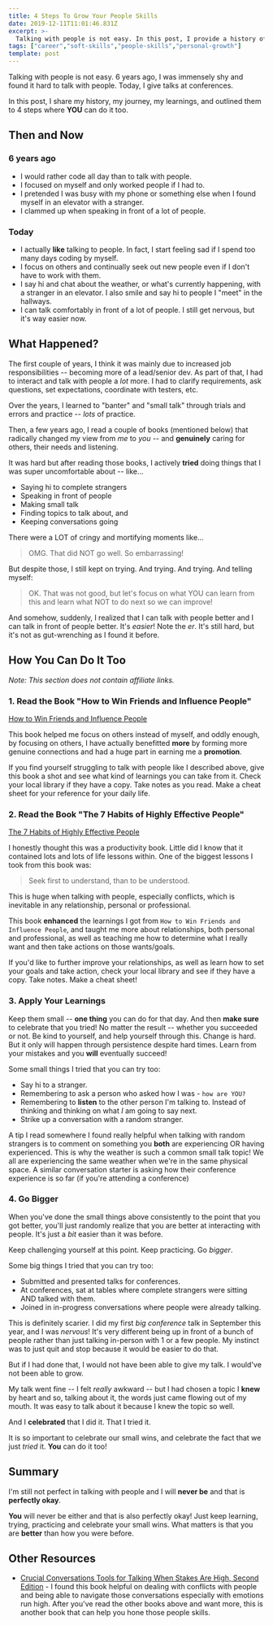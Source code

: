 ```yaml
---
title: 4 Steps To Grow Your People Skills
date: 2019-12-11T11:01:46.831Z
excerpt: >-
  Talking with people is not easy. In this post, I provide a history of how I went from being shy to giving talks at conferences, and how YOU can do it too.
tags: ["career","soft-skills","people-skills","personal-growth"]
template: post
---
```


Talking with people is not easy. 6 years ago, I was immensely shy and found it hard to talk with people. Today, I give talks at conferences. 

In this post, I share my history, my journey, my learnings, and outlined them to 4 steps where **YOU** can do it too.

## Then and Now

### 6 years ago
* I would rather code all day than to talk with people.
* I focused on myself and only worked people if I had to.
* I pretended I was busy with my phone or something else when I found myself in an elevator with a stranger.
* I clammed up when speaking in front of a lot of people.

### Today
* I actually **like** talking to people. In fact, I start feeling sad if I spend too many days coding by myself.
* I focus on others and continually seek out new people even if I don't have to work with them.
* I say hi and chat about the weather, or what's currently happening, with a stranger in an elevator. I also smile and say hi to people I "meet" in the hallways.
* I can talk comfortably in front of a lot of people. I still get nervous, but it's way easier now.

## What Happened?

The first couple of years, I think it was mainly due to increased job responsibilities -- becoming more of a lead/senior dev. As part of that, I had to interact and talk with people a *lot* more. I had to clarify requirements, ask questions, set expectations, coordinate with testers, etc. 

Over the years, I learned to "banter" and "small talk" through trials and errors and practice -- *lots* of practice.

Then, a few years ago, I read a couple of books (mentioned below) that radically changed my view from *me* to *you* -- and **genuinely** caring for others, their needs and listening.

It was hard but after reading those books, I actively **tried** doing things that I was super uncomfortable about -- like...
* Saying hi to complete strangers
* Speaking in front of people
* Making small talk
* Finding topics to talk about, and
* Keeping conversations going

There were a LOT of cringy and mortifying moments like...

> OMG. That did NOT go well. So embarrassing!

But despite those, I still kept on trying. And trying. And trying. And telling myself:

> OK. That was not good, but let's focus on what YOU can learn from this and learn what NOT to do next so we can improve!

And somehow, suddenly, I realized that I can talk with people better and I can talk in front of people better. It's *easier*! Note the *er*. It's still hard, but it's not as gut-wrenching as I found it before.

## How You Can Do It Too

*Note: This section does not contain affiliate links.*

### 1. Read the Book "How to Win Friends and Influence People"

[How to Win Friends and Influence People](https://www.amazon.com/How-Win-Friends-Influence-People/dp/B0006IU7JK/ref=sr_1_2?crid=NPQNKD77KGQY&keywords=how+to+win+friends+and+influence+people&qid=1576022195&sprefix=how+to+win+friend%2Caps%2C215&sr=8-2)

This book helped me focus on others instead of myself, and oddly enough, by focusing on others, I have actually benefitted **more** by forming more genuine connections and had a huge part in earning me a **promotion**.

If you find yourself struggling to talk with people like I described above, give this book a shot and see what kind of learnings you can take from it. Check your local library if they have a copy. Take notes as you read. Make a cheat sheet for your reference for your daily life.

### 2. Read the Book "The 7 Habits of Highly Effective People"

[The 7 Habits of Highly Effective People](https://www.amazon.com/Habits-Highly-Effective-People-Powerful/dp/1451639619/ref=sxts_sxwds-bia?crid=2FGADSH971NBN&keywords=7+habits+of+highly+effective+people&pd_rd_i=1451639619&pd_rd_r=1cdf1a12-a168-4738-9af7-6bf40a34d593&pd_rd_w=kJbF4&pd_rd_wg=xnM4X&pf_rd_p=1cb3f32a-ccfd-479b-8a13-b22f56c942c6&pf_rd_r=R08GTY3FAHEMG7VQQP36&psc=1&qid=1576021033&sprefix=7+habits+o%2Caps%2C212)

I honestly thought this was a productivity book. Little did I know that it contained lots and lots of life lessons within. One of the biggest lessons I took from this book was:
> Seek first to understand, than to be understood.

This is huge when talking with people, especially conflicts, which is inevitable in any relationship, personal or professional.

This book **enhanced** the learnings I got from `How to Win Friends and Influence People`, and taught me more about relationships, both personal and professional, as well as teaching me how to determine what I really want and then take actions on those wants/goals. 

If you'd like to further improve your relationships, as well as learn how to set your goals and take action, check your local library and see if they have a copy. Take notes. Make a cheat sheet!

### 3. Apply Your Learnings

Keep them small -- **one thing** you can do for that day. And then **make sure** to celebrate that you tried! No matter the result -- whether you succeeded or not. Be kind to yourself, and help yourself through this. Change is hard. But it only will happen through persistence despite hard times. Learn from your mistakes and you **will** eventually succeed!

Some small things I tried that you can try too:
* Say hi to a stranger.
* Remembering to ask a person who asked how I was - `how are YOU?`
* Remembering to **listen** to the other person I'm talking to. Instead of thinking and thinking on what *I* am going to say next.
* Strike up a conversation with a random stranger.

A tip I read somewhere I found really helpful when talking with random strangers is to comment on something you **both** are experiencing OR having experienced. This is why the weather is such a common small talk topic! We all are experiencing the same weather when we're in the same physical space.  A similar conversation starter is asking how their conference experience is so far (if you're attending a conference)

### 4. Go Bigger

When you've done the small things above consistently to the point that you got better, you'll just randomly realize that you are better at interacting with people. It's just a *bit* easier than it was before.

Keep challenging yourself at this point. Keep practicing. Go *bigger*.

Some big things I tried that you can try too:
* Submitted and presented talks for conferences.
* At conferences, sat at tables where complete strangers were sitting AND talked with them.
* Joined in in-progress conversations where people were already talking.

This is definitely scarier. I did my first *big conference* talk in September this year, and I was *nervous*! It's very different being up in front of a bunch of people rather than just talking in-person with 1 or a few people. My instinct was to just quit and stop because it would be easier to do that. 

But if I had done that, I would not have been able to give my talk. I would've not been able to grow.

My talk went fine -- I felt *really* awkward -- but I had chosen a topic I **knew** by heart and so, talking about it, the words just came flowing out of my mouth. It was easy to talk about it because I knew the topic so well.

And I **celebrated** that I did it. That I tried it.

It is so important to celebrate our small wins, and celebrate the fact that we just *tried* it. **You** can do it too!

## Summary

I'm still not perfect in talking with people and I will **never be** and that is **perfectly okay**.

**You** will never be either and that is also perfectly okay! Just keep learning, trying, practicing and celebrate your small wins. What matters is that you are **better** than how you were before.

## Other Resources

* [Crucial Conversations Tools for Talking When Stakes Are High, Second Edition](https://www.amazon.com/Crucial-Conversations-Talking-Stakes-Second/dp/0071771328/ref=sr_1_1?crid=2APG4R23BEZ6X&keywords=crucial+conversations&qid=1576061485&s=books&sprefix=crucial+con%2Cstripbooks%2C195&sr=1-1) - I found this book helpful on dealing with conflicts with people and being able to navigate those conversations especially with emotions run high. After you've read the other books above and want more, this is another book that can help you hone those people skills.
